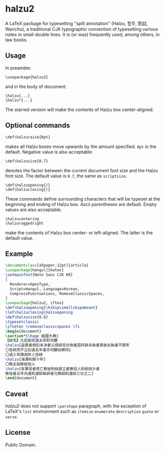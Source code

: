 
# halzu2

A LaTeX package for typesetting "split annotation" (Halzu, 할주, 割註, Warichu),
a traditional CJK typographic convention of typesetting various notes in small
double lines. It is (or was) frequently used, among others, in law books.

## Usage

In preamble:
```
\usepackage{halzu2}
```
and in the body of document:
```
\halzu{...}
\halzu*{...}
```
The starred version will make the contents of Halzu box center-aligned.

## Optional commands

```
\def\halzuraise{0pt}
```
makes all Halzu boxes move upwards by the amount specified.
`0pt` is the default. Negative value is also acceptable.

```
\def\halzusize{0.7}
```
denotes the factor between the current document font size and the Halzu font size.
The default value is `0.7`, the same as `scriptsize`.

```
\def\halzuopening{(}
\def\halzuclosing{)}
```
These commands define surrounding characters that will be typeset at
the beginning and ending of Halzu box. Ascii parentheses are default.
Empty values are also acceptable.

```
\halzucentering
\halzuraggedright
```
make the contents of Halzu box center- or left-aligned.
The latter is the default value.

## Example

```latex
\documentclass[a5paper,12pt]{article}
\usepackage[hangul]{kotex}
\setmainfont{Noto Sans CJK KR}
[
  Renderer=OpenType,
  Script=Hangul, Language=Korean,
  CompressPunctuations, RemoveClassicSpaces,
]
\usepackage{halzu2, iftex}
\def\halzuopening{\hskip\smallskipamount}
\let\halzuclosing\halzuopening
\def\halzusize{0.6}
\typesetclassic
\ifxetex \removeclassicspaces \fi
\begin{document}
\section*{\huge 經國大典}
【田宅】凡訟田宅過五年則勿聽
\halzu{盜賣者相訟未決者父母田宅合執者因幷耕永執者賃居永執者不限年
〇告狀而不立訟過五年者亦勿聽奴婢同}
〇過三年陳田許人告耕
\halzu{海澤則限十年}
〇無主田移給他人
\halzu{有軍役者死亡移徙則給遞立者無役人則給田少者
移徙者五年內還則還給執耕者元無田則還給三分之二}
\end{document}
```

## Caveat

*halzu2* does not support `\parshape` paragraph,
with the exception of LaTeX's `list` environment
such as `itemize` `enumerate` `description` `quote` or `verse`.

## License

Public Domain.

